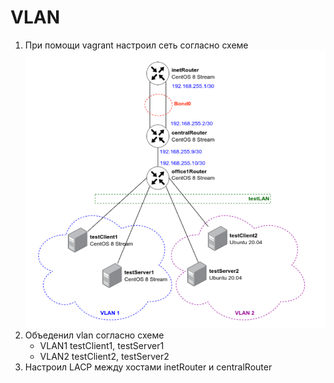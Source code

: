 #  VLAN

1. При  помощи vagrant настроил сеть согласно схеме ![lan](lan.png)
2. Объеденил vlan согласно схеме 
    - VLAN1 testClient1, testServer1
    - VLAN2 testClient2, testServer2
3. Настроил LACP между хостами inetRouter и centralRouter 
